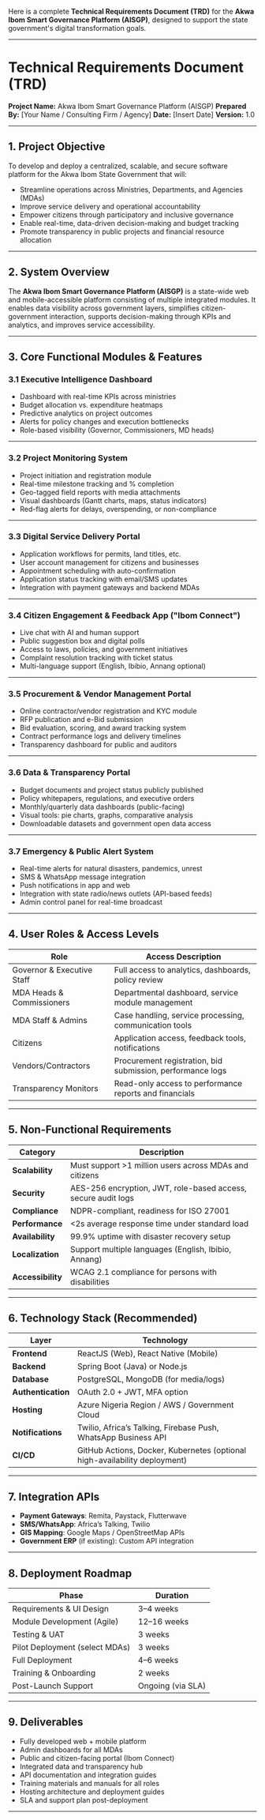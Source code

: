 Here is a complete **Technical Requirements Document (TRD)** for the **Akwa Ibom Smart Governance Platform (AISGP)**, designed to support the state government's digital transformation goals.

---

# **Technical Requirements Document (TRD)**

**Project Name:** Akwa Ibom Smart Governance Platform (AISGP)
**Prepared By:** \[Your Name / Consulting Firm / Agency]
**Date:** \[Insert Date]
**Version:** 1.0

---

## **1. Project Objective**

To develop and deploy a centralized, scalable, and secure software platform for the Akwa Ibom State Government that will:

* Streamline operations across Ministries, Departments, and Agencies (MDAs)
* Improve service delivery and operational accountability
* Empower citizens through participatory and inclusive governance
* Enable real-time, data-driven decision-making and budget tracking
* Promote transparency in public projects and financial resource allocation

---

## **2. System Overview**

The **Akwa Ibom Smart Governance Platform (AISGP)** is a state-wide web and mobile-accessible platform consisting of multiple integrated modules. It enables data visibility across government layers, simplifies citizen-government interaction, supports decision-making through KPIs and analytics, and improves service accessibility.

---

## **3. Core Functional Modules & Features**

### 3.1 Executive Intelligence Dashboard

* Dashboard with real-time KPIs across ministries
* Budget allocation vs. expenditure heatmaps
* Predictive analytics on project outcomes
* Alerts for policy changes and execution bottlenecks
* Role-based visibility (Governor, Commissioners, MD heads)

---

### 3.2 Project Monitoring System

* Project initiation and registration module
* Real-time milestone tracking and % completion
* Geo-tagged field reports with media attachments
* Visual dashboards (Gantt charts, maps, status indicators)
* Red-flag alerts for delays, overspending, or non-compliance

---

### 3.3 Digital Service Delivery Portal

* Application workflows for permits, land titles, etc.
* User account management for citizens and businesses
* Appointment scheduling with auto-confirmation
* Application status tracking with email/SMS updates
* Integration with payment gateways and backend MDAs

---

### 3.4 Citizen Engagement & Feedback App ("Ibom Connect")

* Live chat with AI and human support
* Public suggestion box and digital polls
* Access to laws, policies, and government initiatives
* Complaint resolution tracking with ticket status
* Multi-language support (English, Ibibio, Annang optional)

---

### 3.5 Procurement & Vendor Management Portal

* Online contractor/vendor registration and KYC module
* RFP publication and e-Bid submission
* Bid evaluation, scoring, and award tracking system
* Contract performance logs and delivery timelines
* Transparency dashboard for public and auditors

---

### 3.6 Data & Transparency Portal

* Budget documents and project status publicly published
* Policy whitepapers, regulations, and executive orders
* Monthly/quarterly data dashboards (public-facing)
* Visual tools: pie charts, graphs, comparative analysis
* Downloadable datasets and government open data access

---

### 3.7 Emergency & Public Alert System

* Real-time alerts for natural disasters, pandemics, unrest
* SMS & WhatsApp message integration
* Push notifications in app and web
* Integration with state radio/news outlets (API-based feeds)
* Admin control panel for real-time broadcast

---

## **4. User Roles & Access Levels**

| Role                       | Access Description                                         |
| -------------------------- | ---------------------------------------------------------- |
| Governor & Executive Staff | Full access to analytics, dashboards, policy review        |
| MDA Heads & Commissioners  | Departmental dashboard, service module management          |
| MDA Staff & Admins         | Case handling, service processing, communication tools     |
| Citizens                   | Application access, feedback tools, notifications          |
| Vendors/Contractors        | Procurement registration, bid submission, performance logs |
| Transparency Monitors      | Read-only access to performance reports and financials     |

---

## **5. Non-Functional Requirements**

| Category          | Description                                                   |
| ----------------- | ------------------------------------------------------------- |
| **Scalability**   | Must support >1 million users across MDAs and citizens        |
| **Security**      | AES-256 encryption, JWT, role-based access, secure audit logs |
| **Compliance**    | NDPR-compliant, readiness for ISO 27001                       |
| **Performance**   | <2s average response time under standard load                 |
| **Availability**  | 99.9% uptime with disaster recovery setup                     |
| **Localization**  | Support multiple languages (English, Ibibio, Annang)          |
| **Accessibility** | WCAG 2.1 compliance for persons with disabilities             |

---

## **6. Technology Stack (Recommended)**

| Layer              | Technology                                                                 |
| ------------------ | -------------------------------------------------------------------------- |
| **Frontend**       | ReactJS (Web), React Native (Mobile)                                       |
| **Backend**        | Spring Boot (Java) or Node.js                                              |
| **Database**       | PostgreSQL, MongoDB (for media/logs)                                       |
| **Authentication** | OAuth 2.0 + JWT, MFA option                                                |
| **Hosting**        | Azure Nigeria Region / AWS / Government Cloud                              |
| **Notifications**  | Twilio, Africa’s Talking, Firebase Push, WhatsApp Business API             |
| **CI/CD**          | GitHub Actions, Docker, Kubernetes (optional high-availability deployment) |

---

## **7. Integration APIs**

* **Payment Gateways**: Remita, Paystack, Flutterwave
* **SMS/WhatsApp**: Africa’s Talking, Twilio
* **GIS Mapping**: Google Maps / OpenStreetMap APIs
* **Government ERP** (if existing): Custom API integration

---

## **8. Deployment Roadmap**

| Phase                          | Duration          |
| ------------------------------ | ----------------- |
| Requirements & UI Design       | 3–4 weeks         |
| Module Development (Agile)     | 12–16 weeks       |
| Testing & UAT                  | 3 weeks           |
| Pilot Deployment (select MDAs) | 3 weeks           |
| Full Deployment                | 4–6 weeks         |
| Training & Onboarding          | 2 weeks           |
| Post-Launch Support            | Ongoing (via SLA) |

---

## **9. Deliverables**

* Fully developed web + mobile platform
* Admin dashboards for all MDAs
* Public and citizen-facing portal (Ibom Connect)
* Integrated data and transparency hub
* API documentation and integration guides
* Training materials and manuals for all roles
* Hosting architecture and deployment guides
* SLA and support plan post-deployment

---


